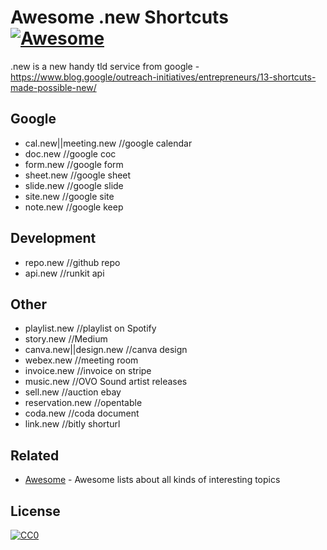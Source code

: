 # Awesome .new Shortcuts [![Awesome](https://cdn.rawgit.com/sindresorhus/awesome/d7305f38d29fed78fa85652e3a63e154dd8e8829/media/badge.svg)](https://github.com/sindresorhus/awesome)

.new is a new handy tld service from google - https://www.blog.google/outreach-initiatives/entrepreneurs/13-shortcuts-made-possible-new/

## Google

- cal.new||meeting.new //google calendar
- doc.new //google coc
- form.new //google form
- sheet.new //google sheet
- slide.new //google slide
- site.new //google site
- note.new //google keep

## Development

- repo.new //github repo
- api.new //runkit api

## Other

- playlist.new //playlist on Spotify
- story.new //Medium
- canva.new||design.new //canva design
- webex.new //meeting room
- invoice.new //invoice on stripe
- music.new //OVO Sound artist releases
- sell.new //auction ebay
- reservation.new //opentable
- coda.new //coda document
- link.new //bitly shorturl

## Related

- [Awesome](https://github.com/sindresorhus/awesome) - Awesome lists about all kinds of interesting topics


## License

[![CC0](http://mirrors.creativecommons.org/presskit/buttons/88x31/svg/cc-zero.svg)](https://creativecommons.org/publicdomain/zero/1.0/)
